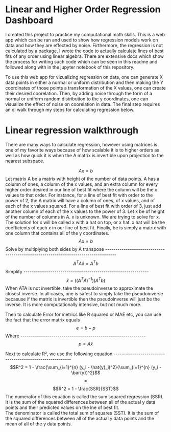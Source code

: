 # Linear and Higher Order Regression Dashboard

I created this project to practice my computational math skills. This is a web app which can be ran and used to show how regression models work on data and how they are effected by noise. Firthermore, the regression is not calculated by a package, I wrote the code to actually calculate lines of best fits of any order using linear algebra. There are extensive docs which show the process for writing such code which can be seen in this readme and followed along with in the jupyter notebook of this repository. 

To use this web app for vizualizing regression on data, one can generate X data points in either a normal or uniform distribution and then making the Y coordinates of those points a transformation of the X values, one can create their desired coorelation. Then, by adding noise through the form of a normal or uniform random distribution to the y coordinates, one can visualize the effect of noise on coorelation in data. The final step requires an oI walk through my steps for calculating regression below. 

# Linear regression walkthrough
There are many ways to calculate regression, however using matrices is one of my favorite ways because of how scalable it is to higher orders as well as how quick it is when the A matrix is invertible upon projection to the nearest subspace.  
  
$$Ax = b$$
Let matrix A be a matrix with height of the number of data points. A has a column of ones, a column of the x values, and an extra column for every higher order desired in our line of best fit where the column will be the x values to that order. For instance, for a line of best fit with order to the power of 2, the A matrix will have a column of ones, of x values, and of each of the x values squared. For a line of best fit with order of 3, just add another column of each of the x values to the power of 3. Let x be of height of the number of columns in A. x is unknown. We are trying to solve for x. The solution for x will be called x with a hat on top, or x hat. x hat will be the coefficients of each x in our line of best fit. Finally, be is simply a matrix with one column that contains all of the y coordinates. 
$$Ax = b$$
Solve by multiplying both sides by A transpose -----------------------------------------------------------------------------------
$$A^TA\hat{x} = A^Tb$$
Simplify -------------------------------------------------------------
$$\hat{x} = ((A^TA)^{-1})(A^Tb)$$
When ATA is not invertible, take the pseudoinverse to approximate the closest inverse. In all cases, one is safest to simply take the pseudoinverse becasuse if the matrix is invertible then the pseudoinverse will just be the inverse. It is more computationally intensive, but not much more.

Then to calculate Error for metrics like R squared or MAE etc, you can use the fact that the error matrix equals
$$e = b - p$$
Where -------------------------------------------------------------
$$p = A\hat{x}$$  
  
Next to calculate R², we use the following equation ---------------------------------------------------------
$$R^2 = 1 - \frac{\sum_{i=1}^{n} (y_i - \hat{y}_i)^2}{\sum_{i=1}^{n} (y_i - \bar{y})^2}$$
$$=$$
$$R^2 = 1 - \frac{SSR}{SST}$$
The numerator of this equation is called the sum squared regression (SSR). It is the sum of the squared differences between all of the actual y data points and their predicted values on the lne of best fit.  
The denominator is called the total sum of squares (SST). It is the sum of the squared differences between all of the actual y data points and the mean of all of the y data points.